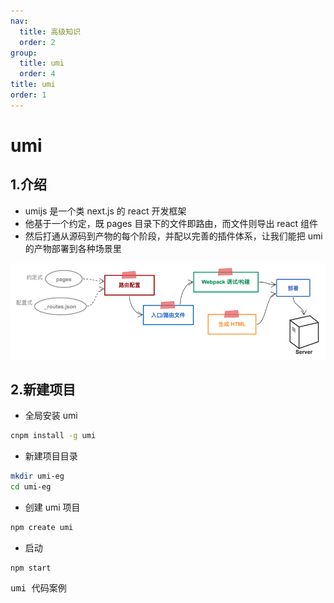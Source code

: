 ```yaml
---
nav:
  title: 高级知识
  order: 2
group:
  title: umi
  order: 4
title: umi
order: 1
---
```


# umi

## 1.介绍

- umijs 是一个类 next.js 的 react 开发框架
- 他基于一个约定，既 pages 目录下的文件即路由，而文件则导出 react 组件
- 然后打通从源码到产物的每个阶段，并配以完善的插件体系，让我们能把 umi 的产物部署到各种场景里

![](./1.png)

## 2.新建项目

- 全局安装 umi

```sh
cnpm install -g umi
```

- 新建项目目录

```sh
mkdir umi-eg
cd umi-eg
```

- 创建 umi 项目

```sh
npm create umi
```

- 启动

```
npm start
```

<kbd><a :href="$withBase('/umi-eg.rar')" download="umi-eg.rar">umi 代码案例</a></kbd>
